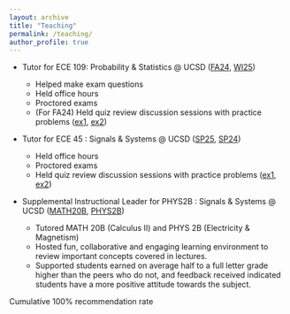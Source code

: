 ```yaml
---
layout: archive
title: "Teaching"
permalink: /teaching/
author_profile: true
---
```


- Tutor for ECE 109: Probability & Statistics @ UCSD ([FA24](/files/ece109fa24.pdf), [WI25](/files/ece109wi25.pdf))
  - Helped make exam questions
  - Held office hours
  - Proctored exams
  - (For FA24) Held quiz review discussion sessions with practice problems ([ex1](/files/109-qr-3.pdf), [ex2](/files/109-qr-5.pdf))

- Tutor for ECE 45 : Signals & Systems @ UCSD ([SP25](/files/ece45sp25.pdf), [SP24](/files/Pincencia_Philip_Student_IA_Evaluation_-_ECE_45_-_Circuits_and_Systems_[A00]_(Zeger_Kenneth_A.)_-_SP24.pdf))
  - Held office hours
  - Proctored exams
  - Held quiz review discussion sessions with practice problems ([ex1](/files/45-qr-1.pdf), [ex2](/files/45-qr-3.pdf))

- Supplemental Instructional Leader for PHYS2B : Signals & Systems @ UCSD ([MATH20B](/files/math20bss1.pdf), [PHYS2B](/files/phys2b.pdf))
  - Tutored MATH 20B (Calculus II) and  PHYS 2B (Electricity & Magnetism)
  - Hosted fun, collaborative and engaging learning environment to review important concepts covered in lectures.
  - Supported students earned on average half to a full letter grade higher than the peers who do not, and feedback received indicated students have a more positive attitude towards the subject.
  
Cumulative 100% recommendation rate

<!-- {% include base_path %}

{% for post in site.teaching reversed %}
  {% include archive-single.html %}
{% endfor %} -->
